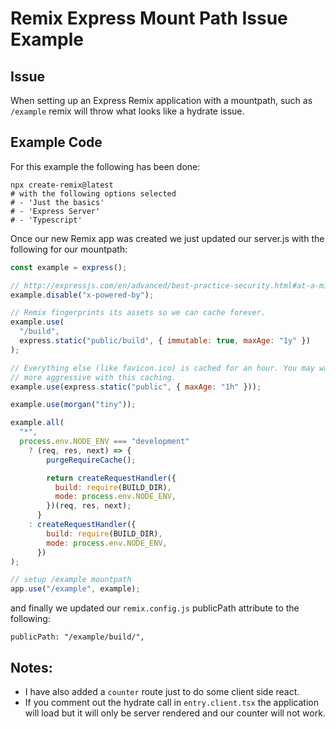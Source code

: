 # Remix Express Mount Path Issue Example

## Issue

When setting up an Express Remix application with a mountpath, such as `/example` remix will throw what looks like a hydrate issue.

## Example Code

For this example the following has been done:

```
npx create-remix@latest
# with the following options selected
# - 'Just the basics'
# - 'Express Server'
# - 'Typescript'
```

Once our new Remix app was created we just updated our server.js with the following for our mountpath:

```javascript
const example = express();

// http://expressjs.com/en/advanced/best-practice-security.html#at-a-minimum-disable-x-powered-by-header
example.disable("x-powered-by");

// Remix fingerprints its assets so we can cache forever.
example.use(
  "/build",
  express.static("public/build", { immutable: true, maxAge: "1y" })
);

// Everything else (like favicon.ico) is cached for an hour. You may want to be
// more aggressive with this caching.
example.use(express.static("public", { maxAge: "1h" }));

example.use(morgan("tiny"));

example.all(
  "*",
  process.env.NODE_ENV === "development"
    ? (req, res, next) => {
        purgeRequireCache();

        return createRequestHandler({
          build: require(BUILD_DIR),
          mode: process.env.NODE_ENV,
        })(req, res, next);
      }
    : createRequestHandler({
        build: require(BUILD_DIR),
        mode: process.env.NODE_ENV,
      })
);

// setup /example mountpath
app.use("/example", example);
```

and finally we updated our `remix.config.js` publicPath attribute to the following:

```
publicPath: "/example/build/",
```

## Notes:

- I have also added a `counter` route just to do some client side react.
- If you comment out the hydrate call in `entry.client.tsx` the application will load but it will only be server rendered and our counter will not work.
